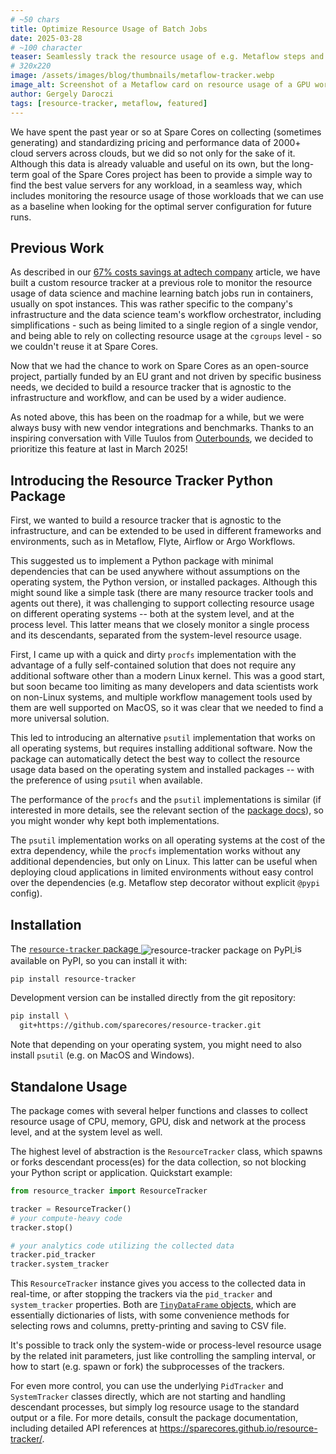 ```yaml
---
# ~50 chars
title: Optimize Resource Usage of Batch Jobs
date: 2025-03-28
# ~100 character
teaser: Seamlessly track the resource usage of e.g. Metaflow steps and find the best value servers for any workload!
# 320x220
image: /assets/images/blog/thumbnails/metaflow-tracker.webp
image_alt: Screenshot of a Metaflow card on resource usage of a GPU workflow step.
author: Gergely Daroczi
tags: [resource-tracker, metaflow, featured]
---
```


We have spent the past year or so at Spare Cores on collecting (sometimes
generating) and standardizing pricing and performance data of 2000+ cloud
servers across clouds, but we did so not only for the sake of it. Although this
data is already valuable and useful on its own, but the long-term goal of the
Spare Cores project has been to provide a simple way to find the best value
servers for any workload, in a seamless way, which includes monitoring the
resource usage of those workloads that we can use as a baseline when looking for
the optimal server configuration for future runs.

## Previous Work

As described in our [67% costs savings at adtech
company](/article/67pct-cost-saving-at-adtech-company) article, we have built a
custom resource tracker at a previous role to monitor the resource usage of data
science and machine learning batch jobs run in containers, usually on spot
instances. This was rather specific to the company's infrastructure and the data
science team's workflow orchestrator, including simplifications - such as being
limited to a single region of a single vendor, and being able to rely on
collecting resource usage at the `cgroups` level - so we couldn't reuse it at Spare
Cores.

Now that we had the chance to work on Spare Cores as an open-source project,
partially funded by an EU grant and not driven by specific business needs, we
decided to build a resource tracker that is agnostic to the infrastructure and
workflow, and can be used by a wider audience.

As noted above, this has been on the roadmap for a while, but we were always
busy with new vendor integrations and benchmarks. Thanks to an inspiring
conversation with Ville Tuulos from <a href="https://outerbounds.com" target="_blank">Outerbounds</a>,
we decided to prioritize this feature at last in March 2025!

## Introducing the Resource Tracker Python Package

First, we wanted to build a resource tracker that is agnostic to the
infrastructure, and can be extended to be used in different frameworks and
environments, such as in Metaflow, Flyte, Airflow or Argo Workflows.

This suggested us to implement a Python package with minimal dependencies that
can be used anywhere without assumptions on the operating system, the Python
version, or installed packages. Although this might sound like a simple task
(there are many resource tracker tools and agents out there), it was challenging
to support collecting resource usage on different operating systems -- both at
the system level, and at the process level. This latter means that we
closely monitor a single process and its descendants, separated from the
system-level resource usage.

First, I came up with a quick and dirty `procfs` implementation with the
advantage of a fully self-contained solution that does not require any
additional software other than a modern Linux kernel. This was a good start,
but soon became too limiting as many developers and data scientists work on
non-Linux systems, and multiple workflow management tools used by them are well
supported on MacOS, so it was clear that we needed to find a more universal
solution.

This led to introducing an alternative `psutil` implementation that works on all
operating systems, but requires installing additional software. Now the package
can automatically detect the best way to collect the resource usage data based
on the operating system and installed packages -- with the preference of using
`psutil` when available.

The performance of the `procfs` and the `psutil` implementations is similar (if
interested in more details, see the relevant section of the
<a href="https://sparecores.github.io/resource-tracker/#performance" target="_blank">package docs</a>), 
so you might wonder why kept both implementations.

The `psutil` implementation works on all operating systems at the cost of the
extra dependency, while the `procfs` implementation works without any additional
dependencies, but only on Linux. This latter can be useful when deploying cloud
applications in limited environments without easy control over the dependencies
(e.g. Metaflow step decorator without explicit `@pypi` config).

## Installation

The
<a href="https://pypi.org/project/resource-tracker/" target="_blank">
  `resource-tracker` package
  <img src="https://img.shields.io/pypi/v/resource-tracker?color=%2332C955" alt="resource-tracker package on PyPI" style="display: inline-block; vertical-align: middle;"/>
</a>
is available on PyPI, so you can install it with:

```sh
pip install resource-tracker
```

Development version can be installed directly from the git repository:

```sh
pip install \
  git+https://github.com/sparecores/resource-tracker.git
```

Note that depending on your operating system, you might need to also install
`psutil` (e.g. on MacOS and Windows).

## Standalone Usage

The package comes with several helper functions and classes to collect resource
usage of CPU, memory, GPU, disk and network at the process level, and at the
system level as well.

The highest level of abstraction is the `ResourceTracker` class, which spawns or
forks descendant process(es) for the data collection, so not blocking your
Python script or application. Quickstart example:

```python
from resource_tracker import ResourceTracker

tracker = ResourceTracker()
# your compute-heavy code
tracker.stop()

# your analytics code utilizing the collected data
tracker.pid_tracker
tracker.system_tracker
```

This `ResourceTracker` instance gives you access to the collected data in
real-time, or after stopping the trackers via the `pid_tracker` and
`system_tracker` properties.
Both are <a href="https://sparecores.github.io/resource-tracker/reference/resource_tracker/tiny_data_frame/" target="_blank">`TinyDataFrame` objects</a>, 
which are essentially dictionaries of lists, with some convenience methods for
selecting rows and columns, pretty-printing and saving to CSV file.

It's possible to track only the system-wide or process-level resource usage by
the related init parameters, just like controlling the sampling interval, or how
to start (e.g. spawn or fork) the subprocesses of the trackers.

For even more control, you can use the underlying `PidTracker` and
`SystemTracker` classes directly, which are not starting and handling descendant
processes, but simply log resource usage to the standard output or a file. For
more details, consult the package documentation, including detailed API
references at <https://sparecores.github.io/resource-tracker/>.

